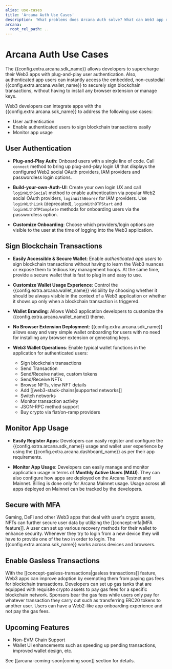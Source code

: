 ```yaml
---
alias: use-cases
title: 'Arcana Auth Use Cases'
description: 'What problems does Arcana Auth solve? What can Web3 app developers gain by integrating apps with the Auth SDK?'
arcana:
  root_rel_path: ..
---
```


#  Arcana Auth Use Cases

The {{config.extra.arcana.sdk_name}} allows developers to supercharge their Web3 apps with plug-and-play user authentication. Also, authenticated app users can instantly access the embedded, non-custodial {{config.extra.arcana.wallet_name}} to securely sign blockchain transactions, without having to install any browser extension or manage keys.

Web3 developers can integrate apps with the {{config.extra.arcana.sdk_name}} to address the following use cases:

* User authentication
* Enable authenticated users to sign blockchain transactions easily
* Monitor app usage

## User Authentication

* **Plug-and-Play Auth**: Onboard users with a single line of code. Call `connect` method to bring up plug-and-play login UI that displays the configured Web2 social OAuth providers, IAM providers and passwordless login options.

* **Build-your-own-Auth-UI**: Create your own login UX and call `loginWithSocial` method to enable authentication via popular Web2 social OAuth providers, `loginWithBearer` for IAM providers. Use `loginWithLink` (deprecated), `loginWithOTPStart` and `loginWithOTPComplete` methods for onboarding users via the passwordless option.

* **Customize Onboarding**: Choose which providers/login options are visible to the user at the time of logging into the Web3 application.

## Sign Blockchain Transactions

* **Easily Accessible & Secure Wallet**: Enable *authenticated app users* to sign blockchain transactions without having to learn the Web3 nuances or expose them to tedious key management hoops. At the same time, provide a secure wallet that is fast to plug in and easy to use.

* **Customize Wallet Usage Experience**: Control the {{config.extra.arcana.wallet_name}} visibility by choosing whether it should be always visible in the context of a Web3 application or whether it shows up only when a blockchain transaction is triggered.

* **Wallet Branding**: Allows Web3 application developers to customize the {{config.extra.arcana.wallet_name}} theme.

* **No Browser Extension Deployment**: {{config.extra.arcana.sdk_name}} allows easy and very simple wallet onboarding for users with no need for installing any browser extension or generating keys.

* **Web3 Wallet Operations**: Enable typical wallet functions in the application for authenticated users:
    - Sign blockchain transactions
    - Send Transaction
    - Send/Receive native, custom tokens
    - Send/Receive NFTs
    - Browse NFTs, view NFT details
    - Add [[web3-stack-chains|supported networks]]
    - Switch networks
    - Monitor transaction activity
    - JSON-RPC method support
    - Buy crypto via fiat/on-ramp providers

## Monitor App Usage

* **Easily Register Apps**: Developers can easily register and configure the {{config.extra.arcana.sdk_name}} usage and wallet user experience by using the {{config.extra.arcana.dashboard_name}} as per their app requirements.

* **Monitor App Usage**: Developers can easily manage and monitor application usage in terms of **Monthly Active Users (MAU)**. They can also configure how apps are deployed on the Arcana Testnet and Mainnet. Billing is done only for Arcana Mainnet usage. Usage across all apps deployed on Mainnet can be tracked by the developers.

## Secure with MFA

Gaming, DeFi and other Web3 apps that deal with user's crypto assets, NFTs can further secure user data by utilizing the [[concept-mfa|MFA feature]]. A user can set up various recovery methods for their wallet to enhance security. Whenever they try to login from a new device they will have to provide one of the two in order to login. The {{config.extra.arcana.sdk_name}} works across devices and browsers.

## Enable Gasless Transactions

With the [[concept-gasless-transactions|gasless transactions]] feature, Web3 apps can improve adoption by  exempting them from paying gas fees for blockchain transactions. Developers can set up gas tanks that are equipped with requisite crypto assets to pay gas fees for a specific blockchain network. Sponsors bear the gas fees while users only pay for whatever transaction they carry out such as transferring ERC20 tokens to another user. Users can have a Web2-like app onboarding experience and not pay the gas fees.

## Upcoming Features

* Non-EVM Chain Support
* Wallet UI enhancements such as speeding up pending transactions, improved wallet design, etc.

See [[arcana-coming-soon|coming soon]] section for details.
